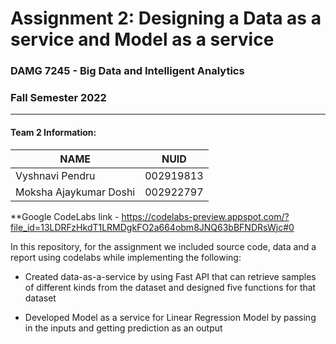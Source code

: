 # Assignment 2:  Designing a Data as a service and Model as a service


### DAMG 7245 - Big Data and Intelligent Analytics 
### Fall Semester 2022
---------------------------------------------------------------------------------------------------------------------------------------------


#### Team 2  Information:

| NAME                  |     NUID        |
|-----------------------|-----------------|
| Vyshnavi Pendru       |   002919813     |
| Moksha Ajaykumar Doshi|   002922797     |


**Google CodeLabs link - https://codelabs-preview.appspot.com/?file_id=13LDRFzHkdT1LRMDgkFO2a664obm8JNQ63bBFNDRsWjc#0

In this repository, for the assignment we included source code, data and a report using codelabs while implementing the following:

* Created data-as-a-service by using Fast API that can retrieve samples of different kinds from the dataset and designed five functions for that dataset

* Developed Model as a service for Linear Regression Model by passing in the inputs and getting prediction as an output
